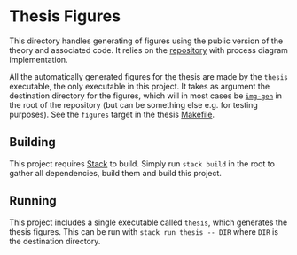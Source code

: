 # Thesis Figures

This directory handles generating of figures using the public version of the theory and associated code.
It relies on the [repository](https://github.com/pilif0/process-diagram) with process diagram implementation.

All the automatically generated figures for the thesis are made by the `thesis` executable, the only executable in this project.
It takes as argument the destination directory for the figures, which will in most cases be [`img-gen`](../img-gen) in the root of the repository (but can be something else e.g. for testing purposes).
See the `figures` target in the thesis [Makefile](../Makefile).

## Building

This project requires [Stack](https://docs.haskellstack.org/en/stable/) to build.
Simply run `stack build` in the root to gather all dependencies, build them and build this project.

## Running

This project includes a single executable called `thesis`, which generates the thesis figures.
This can be run with `stack run thesis -- DIR` where `DIR` is the destination directory.
